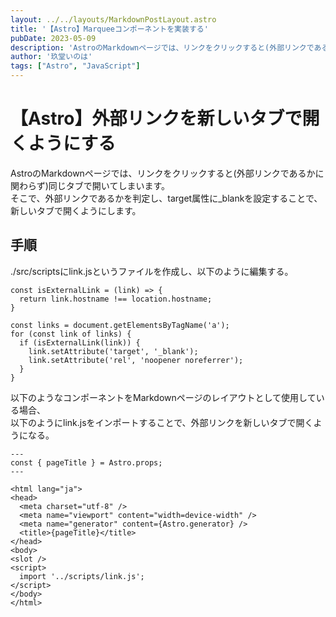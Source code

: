 ```yaml
---
layout: ../../layouts/MarkdownPostLayout.astro
title: '【Astro】Marqueeコンポーネントを実装する'
pubDate: 2023-05-09
description: 'AstroのMarkdownページでは、リンクをクリックすると(外部リンクであるかに関わらず)同じタブで開いてしまいます。そこで、外部リンクであるかを判定し、target属性に_blankを設定することで、新しいタブで開くようにします。'
author: '玖堂いのは'
tags: ["Astro", "JavaScript"]
---
```


# 【Astro】外部リンクを新しいタブで開くようにする
AstroのMarkdownページでは、リンクをクリックすると(外部リンクであるかに関わらず)同じタブで開いてしまいます。  
そこで、外部リンクであるかを判定し、target属性に_blankを設定することで、新しいタブで開くようにします。

## 手順
./src/scriptsにlink.jsというファイルを作成し、以下のように編集する。
```
const isExternalLink = (link) => {
  return link.hostname !== location.hostname;
}

const links = document.getElementsByTagName('a');
for (const link of links) {
  if (isExternalLink(link)) {
    link.setAttribute('target', '_blank');
    link.setAttribute('rel', 'noopener noreferrer');
  }
}
```

以下のようなコンポーネントをMarkdownページのレイアウトとして使用している場合、  
以下のようにlink.jsをインポートすることで、外部リンクを新しいタブで開くようになる。
```
---
const { pageTitle } = Astro.props;
---

<html lang="ja">
<head>
  <meta charset="utf-8" />
  <meta name="viewport" content="width=device-width" />
  <meta name="generator" content={Astro.generator} />
  <title>{pageTitle}</title>
</head>
<body>
<slot />
<script>
  import '../scripts/link.js';
</script>
</body>
</html>
```
